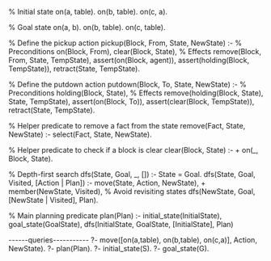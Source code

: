 % Initial state
on(a, table).
on(b, table).
on(c, a).

% Goal state
on(a, b).
on(b, table).
on(c, table).

% Define the pickup action
pickup(Block, From, State, NewState) :-
    % Preconditions
    on(Block, From),
    clear(Block, State),
    % Effects
    remove(Block, From, State, TempState),
    assert(on(Block, agent)),
    assert(holding(Block, TempState)),
    retract(State, TempState).

% Define the putdown action
putdown(Block, To, State, NewState) :-
    % Preconditions
    holding(Block, State),
    % Effects
    remove(holding(Block, State), State, TempState),
    assert(on(Block, To)),
    assert(clear(Block, TempState)),
    retract(State, TempState).

% Helper predicate to remove a fact from the state
remove(Fact, State, NewState) :-
    select(Fact, State, NewState).

% Helper predicate to check if a block is clear
clear(Block, State) :-
    \+ on(_, Block, State).

% Depth-first search
dfs(State, Goal, _, []) :- State = Goal.
dfs(State, Goal, Visited, [Action | Plan]) :-
    move(State, Action, NewState),
    \+ member(NewState, Visited), % Avoid revisiting states
    dfs(NewState, Goal, [NewState | Visited], Plan).

% Main planning predicate
plan(Plan) :-
    initial_state(InitialState),
    goal_state(GoalState),
    dfs(InitialState, GoalState, [InitialState], Plan)


------queries-----------
?- move([on(a,table), on(b,table), on(c,a)], Action, NewState).
?- plan(Plan).
?- initial_state(S).
?- goal_state(G).

